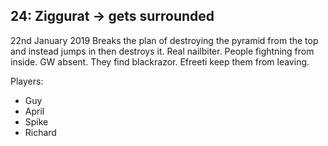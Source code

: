 
## 24: Ziggurat -> gets surrounded
22nd January 2019
Breaks the plan of destroying the pyramid from the top and instead jumps in then destroys it. Real nailbiter. People fightning from inside.
GW absent.
They find blackrazor.
Efreeti keep them from leaving.

Players:
- Guy
- April
- Spike
- Richard